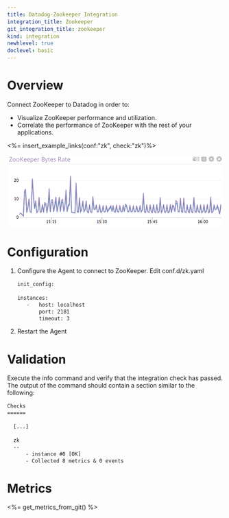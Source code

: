 ```yaml
---
title: Datadog-Zookeeper Integration
integration_title: Zookeeper
git_integration_title: zookeeper
kind: integration
newhlevel: true
doclevel: basic
---
```


# Overview


Connect ZooKeeper to Datadog in order to:

  * Visualize ZooKeeper performance and utilization.
  * Correlate the performance of ZooKeeper with the rest of your applications.


<%= insert_example_links(conf:"zk", check:"zk")%>

![ZooKeeper Graph](/static/images/zookeepergraph.png)

# Configuration

1.  Configure the Agent to connect to ZooKeeper. Edit conf.d/zk.yaml

        init_config:

        instances:
           -   host: localhost
               port: 2181
               timeout: 3

2.  Restart the Agent

# Validation

Execute the info command and verify that the integration check has passed. The output of the command should contain a section similar to the following:

    Checks
    ======

      [...]

      zk
      --
          - instance #0 [OK]
          - Collected 8 metrics & 0 events
          
# Metrics

<%= get_metrics_from_git() %>
